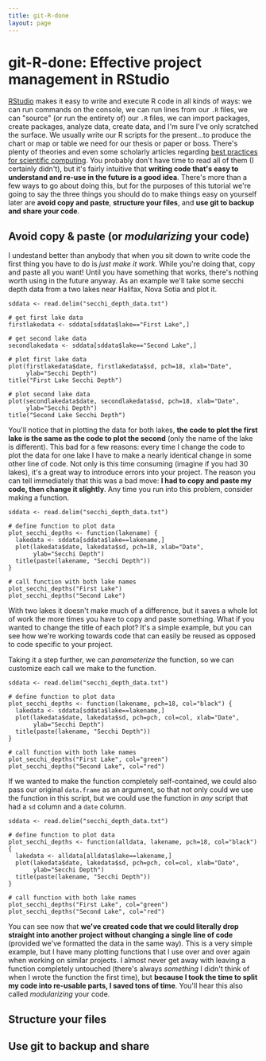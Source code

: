 ```yaml
---
title: git-R-done
layout: page
---
```


# git-R-done: Effective project management in RStudio

[RStudio](https://www.rstudio.com/) makes it easy to write and execute R code in all kinds of ways: we can run commands on the console, we can run lines from our `.R` files, we can "source" (or run the entirety of) our `.R` files, we can import packages, create packages, analyze data, create data, and I'm sure I've only scratched the surface. We usually write our R scripts for the present...to produce the chart or map or table we need for our thesis or paper or boss. There's plenty of theories and even some scholarly articles regarding [best practices for scientific computing](http://journals.plos.org/plosbiology/article?id=10.1371/journal.pbio.1001745). You probably don't have time to read all of them (I certainly didn't), but it's fairly intuitive that **writing code that's easy to understand and re-use in the future is a good idea**. There's more than a few ways to go about doing this, but for the purposes of this tutorial we're going to say the three things you should do to make things easy on yourself later are **avoid copy and paste**, **structure your files**, and **use git to backup and share your code**.

## Avoid copy & paste (or *modularizing* your code)
I undestand better than anybody that when you sit down to write code the first thing you have to do is *just make it work*. While you're doing that, copy and paste all you want! Until you have something that works, there's nothing worth using in the future anyway. As an example we'll take some secchi depth data from a two lakes near Halifax, Nova Sotia and plot it.

```
sddata <- read.delim("secchi_depth_data.txt")

# get first lake data
firstlakedata <- sddata[sddata$lake=="First Lake",]

# get second lake data
secondlakedata <- sddata[sddata$lake=="Second Lake",]

# plot first lake data
plot(firstlakedata$date, firstlakedata$sd, pch=18, xlab="Date", 
     ylab="Secchi Depth")
title("First Lake Secchi Depth")

# plot second lake data
plot(secondlakedata$date, secondlakedata$sd, pch=18, xlab="Date", 
     ylab="Secchi Depth")
title("Second Lake Secchi Depth")
```
You'll notice that in plotting the data for both lakes, **the code to plot the first lake is the same as the code to plot the second** (only the name of the lake is different). This bad for a few reasons: every time I change the code to plot the data for one lake I have to make a nearly identical change in some other line of code. Not only is this time consuming (imagine if you had 30 lakes), it's a great way to introduce errors into your project. The reason you can tell immediately that this was a bad move: **I had to copy and paste my code, then change it slightly**. Any time you run into this problem, consider making a function.
```
sddata <- read.delim("secchi_depth_data.txt")

# define function to plot data
plot_secchi_depths <- function(lakename) {
  lakedata <- sddata[sddata$lake==lakename,]
  plot(lakedata$date, lakedata$sd, pch=18, xlab="Date", 
       ylab="Secchi Depth")
  title(paste(lakename, "Secchi Depth"))
}

# call function with both lake names
plot_secchi_depths("First Lake")
plot_secchi_depths("Second Lake")
```
With two lakes it doesn't make much of a difference, but it saves a whole lot of work the more times you have to copy and paste something. What if you wanted to change the title of each plot? It's a simple example, but you can see how we're working towards code that can easily be reused as opposed to code specific to your project.

Taking it a step further, we can *parameterize* the function, so we can customize each call we make to the function.
```
sddata <- read.delim("secchi_depth_data.txt")

# define function to plot data
plot_secchi_depths <- function(lakename, pch=18, col="black") {
  lakedata <- sddata[sddata$lake==lakename,]
  plot(lakedata$date, lakedata$sd, pch=pch, col=col, xlab="Date", 
       ylab="Secchi Depth")
  title(paste(lakename, "Secchi Depth"))
}

# call function with both lake names
plot_secchi_depths("First Lake", col="green")
plot_secchi_depths("Second Lake", col="red")
```
If we wanted to make the function completely self-contained, we could also pass our original `data.frame` as an argument, so that not only could we use the function in this script, but we could use the function in *any* script that had a `sd` column and a `date` column.
```
sddata <- read.delim("secchi_depth_data.txt")

# define function to plot data
plot_secchi_depths <- function(alldata, lakename, pch=18, col="black") {
  lakedata <- alldata[alldata$lake==lakename,]
  plot(lakedata$date, lakedata$sd, pch=pch, col=col, xlab="Date", 
       ylab="Secchi Depth")
  title(paste(lakename, "Secchi Depth"))
}

# call function with both lake names
plot_secchi_depths("First Lake", col="green")
plot_secchi_depths("Second Lake", col="red")
```
You can see now that **we've created code that we could literally drop straight into another project without changing a single line of code** (provided we've formatted the data in the same way). This is a very simple example, but I have many plotting functions that I use over and over again when working on similar projects. I almost never get away with leaving a function completely untouched (there's always *something* I didn't think of when I wrote the function the first time), but **because I took the time to split my code into re-usable parts, I saved tons of time**. You'll hear this also called *modularizing* your code.

## Structure your files

## Use git to backup and share